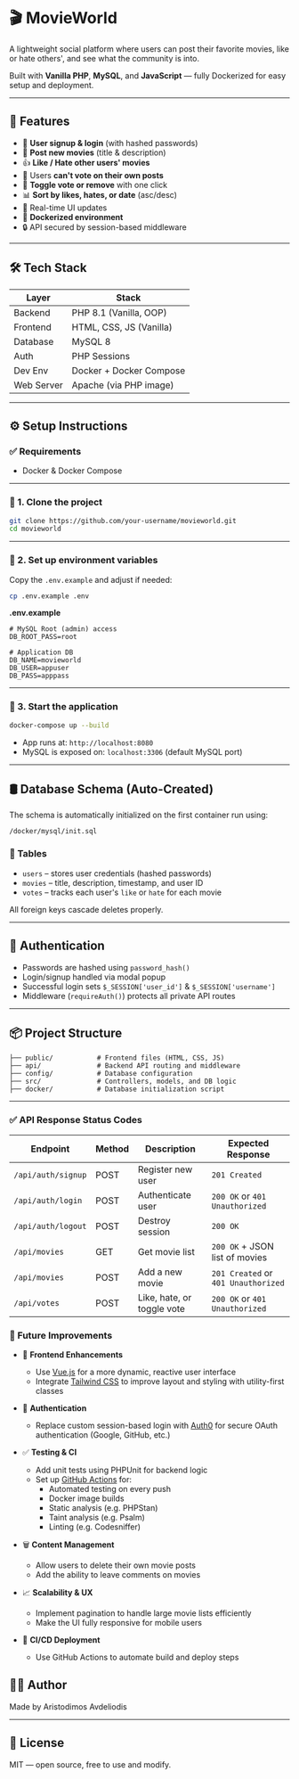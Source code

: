 # 🎬 MovieWorld

A lightweight social platform where users can post their favorite movies, like or hate others', and see what the community is into.

Built with **Vanilla PHP**, **MySQL**, and **JavaScript** — fully Dockerized for easy setup and deployment.

---

## 🌟 Features

- 📝 **User signup & login** (with hashed passwords)
- 🎥 **Post new movies** (title & description)
- 👍 **Like / Hate other users' movies**
- 🚫 Users **can't vote on their own posts**
- 🔁 **Toggle vote or remove** with one click
- 📊 **Sort by likes, hates, or date** (asc/desc)
- 🎯 Real-time UI updates
- 🐳 **Dockerized environment**
- 🔒 API secured by session-based middleware

---

## 🛠️ Tech Stack

| Layer       | Stack                 |
|-------------|------------------------|
| Backend     | PHP 8.1 (Vanilla, OOP) |
| Frontend    | HTML, CSS, JS (Vanilla) |
| Database    | MySQL 8                |
| Auth        | PHP Sessions           |
| Dev Env     | Docker + Docker Compose |
| Web Server  | Apache (via PHP image) |

---

## ⚙️ Setup Instructions

### ✅ Requirements

- Docker & Docker Compose

---

### 📁 1. Clone the project

```bash
git clone https://github.com/your-username/movieworld.git
cd movieworld
```

---

### 📝 2. Set up environment variables

Copy the `.env.example` and adjust if needed:

```bash
cp .env.example .env
```

**.env.example**

```env
# MySQL Root (admin) access
DB_ROOT_PASS=root

# Application DB
DB_NAME=movieworld
DB_USER=appuser
DB_PASS=apppass
```

---

### 🐳 3. Start the application

```bash
docker-compose up --build
```

- App runs at: `http://localhost:8080`
- MySQL is exposed on: `localhost:3306` (default MySQL port)

---

## 🛢️ Database Schema (Auto-Created)

The schema is automatically initialized on the first container run using:

```text
/docker/mysql/init.sql
```

### 🔹 Tables

- `users` – stores user credentials (hashed passwords)
- `movies` – title, description, timestamp, and user ID
- `votes` – tracks each user's `like` or `hate` for each movie

All foreign keys cascade deletes properly.

---

## 🔐 Authentication

- Passwords are hashed using `password_hash()`
- Login/signup handled via modal popup
- Successful login sets `$_SESSION['user_id']` & `$_SESSION['username']`
- Middleware (`requireAuth()`) protects all private API routes

---

## 📦 Project Structure

```text
├── public/           # Frontend files (HTML, CSS, JS)
├── api/              # Backend API routing and middleware
├── config/           # Database configuration
├── src/              # Controllers, models, and DB logic
├── docker/           # Database initialization script

```

---

### ✅ API Response Status Codes

| Endpoint            | Method | Description                 | Expected Response                           |
|---------------------|--------|-----------------------------|---------------------------------------------|
| `/api/auth/signup`  | POST   | Register new user           | `201 Created`                               |
| `/api/auth/login`   | POST   | Authenticate user           | `200 OK` or `401 Unauthorized`              |
| `/api/auth/logout`  | POST   | Destroy session             | `200 OK`                                    |
| `/api/movies`       | GET    | Get movie list              | `200 OK` + JSON list of movies              |
| `/api/movies`       | POST   | Add a new movie             | `201 Created` or `401 Unauthorized`         |
| `/api/votes`        | POST   | Like, hate, or toggle vote  | `200 OK` or `401 Unauthorized`              |


### 🚀 Future Improvements

- 💅 **Frontend Enhancements**
  - Use [Vue.js](https://vuejs.org/) for a more dynamic, reactive user interface
  - Integrate [Tailwind CSS](https://tailwindcss.com/) to improve layout and styling with utility-first classes

- 🔐 **Authentication**
  - Replace custom session-based login with [Auth0](https://auth0.com/) for secure OAuth authentication (Google, GitHub, etc.)

- ✅ **Testing & CI**
  - Add unit tests using PHPUnit for backend logic
  - Set up [GitHub Actions](https://github.com/features/actions) for:
    - Automated testing on every push
    - Docker image builds
    - Static analysis (e.g. PHPStan)
    - Taint analysis (e.g. Psalm)
    - Linting (e.g. Codesniffer) 

- 🗑️ **Content Management**
  - Allow users to delete their own movie posts
  - Add the ability to leave comments on movies

- 📈 **Scalability & UX**
  - Implement pagination to handle large movie lists efficiently
  - Make the UI fully responsive for mobile users

- 🚀 **CI/CD Deployment**
  - Use GitHub Actions to automate build and deploy steps

## 👨‍💻 Author

Made by Aristodimos Avdeliodis

---

## 📜 License

MIT — open source, free to use and modify.
